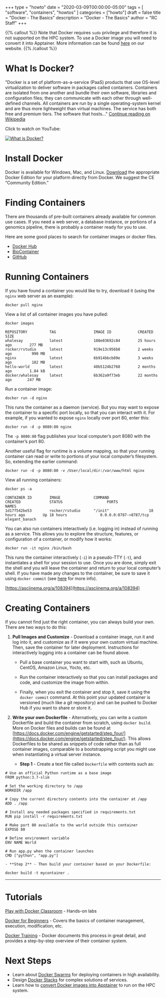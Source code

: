 +++
type = "howto"
date = "2020-03-09T00:00:00-05:00" 
tags = [ "software", "containers", "howtos" ] 
categories = ["howto"]
draft = false 
title = "Docker - The Basics" 
description = "Docker - The Basics" 
author = "RC Staff"
+++

{{% callout %}}
Note that Docker requires `sudo` privilege and therefore it is not supported on the HPC system. To use a Docker image you will need to convert it into Apptainer. More information can be found [here](https://www.rc.virginia.edu/userinfo/howtos/rivanna/docker-images-on-rivanna/) on our website.
{{% /callout %}}

# What Is Docker?

"Docker is a set of platform-as-a-service (PaaS) products that use OS-level virtualization to deliver software in packages called containers. Containers are isolated from one another and bundle their own software, libraries and configuration files; they can communicate with each other through well-defined channels. All containers are run by a single operating-system kernel and are thus more lightweight than virtual machines. The service has both free and premium tiers. The software that hosts..."
[Continue reading on Wikipedia](https://en.wikipedia.org/wiki/Docker_(software))

Click to watch on YouTube:

[![What is Docker?](https://img.youtube.com/vi/PfTKwblbkpE/0.jpg)](https://youtu.be/PfTKwblbkpE)

# Install Docker

Docker is available for Windows, Mac, and Linux. [Download](https://www.docker.com/) the appropriate Docker Edition for your platform directly from Docker. We suggest the CE “Community Edition.”

# Finding Containers

There are thousands of pre-built containers already available for common use cases. If you need a web server, a database instance, or portions of a genomics pipeline, there is probably a container ready for you to use.

Here are some good places to search for container images or docker files.

- [Docker Hub](https://hub.docker.com/)
- [BioContainer](http://biocontainers.pro/registry/)
- [GitHub](https://github.com/search?utf8=%E2%9C%93&q=docker&type=)

# Running Containers

If you have found a container you would like to try, download it (using the `nginx` web server as an example):

```
docker pull nginx
```

View a list of all container images you have pulled:

```
docker images

REPOSITORY          TAG                 IMAGE ID            CREATED             SIZE
whalesay            latest              188e03692c84        25 hours ago        277 MB
rocker/rstudio      latest              919e13c956b8        2 weeks ago         990 MB
nginx               latest              6b914bbcb89e        3 weeks ago         182 MB
hello-world         latest              48b5124b2768        2 months ago        1.84 kB
docker/whalesay     latest              6b362a9f73eb        22 months ago       247 MB
```

Run a container image:

```
docker run -d nginx
```

This runs the container as a daemon (service). But you may want to expose the container to a specific port locally, so that you can interact with it. For example, if you wanted to expose `nginx` locally over port 80, enter this:

```
docker run -d -p 8080:80 nginx
```

The `-p 8080:80` flag publishes your local computer’s port 8080 with the container’s port 80.

Another useful flag for runtime is a volume mapping, so that your running container can read or write to portions of your local computer’s filesystem. So, extending the earlier command:

```
docker run -d -p 8080:80 -v /User/local/dir:/var/www/html nginx
```

View all running containers:

```
docker ps -a

CONTAINER ID        IMAGE               COMMAND                  CREATED             STATUS                    PORTS                    NAMES
1d17f542be53        rocker/rstudio      "/init"                  18 hours ago        Up 18 hours               0.0.0.0:8787->8787/tcp   elegant_banach
```

You can also run containers interactively (i.e. logging in) instead of running as a service. This allows you to explore the structure, features, or configuration of a container, or modify how it works:

```
docker run -it nginx /bin/bash
```

This runs the container interactively (`-i`) in a pseudo-TTY (`-t`), and instantiates a shell for your session to use. Once you are done, simply exit the shell and you will leave the container and return to your local computer’s shell. If you have made any changes to the container, be sure to save it using `docker commit` (see [here](https://docs.docker.com/engine/reference/commandline/commit/) for more info).

[https://asciinema.org/a/108394](https://asciinema.org/a/108394)

# Creating Containers

If you cannot find just the right container, you can always build your own. There are two ways to do this:

1. **Pull Images and Customize** - Download a container image, run it and log into it, and customize as if it were your own custom virtual machine. Then, save the container for later deployment. Instructions for interactively logging into a container can be found above.

    - Pull a base container you want to start with, such as Ubuntu, CentOS, Amazon Linux, Yocto, etc.

    - Run the container interactively so that you can install packages and code, and customize the image from within.

    - Finally, when you exit the container and stop it, save it using the `docker commit` command. At this point your updated container is versioned (much like a git repository) and can be pushed to Docker Hub if you want to share or store it.

2. **Write your own Dockerfile** - Alternatively, you can write a custom Dockerfile and build the container from scratch, using `docker build`. More on Docker files and builds can be found at [https://docs.docker.com/engine/getstarted/step_four/](https://docs.docker.com/engine/getstarted/step_four/). This allows Dockerfiles to be shared as snippets of code rather than as full container images, comparable to a bootstrapping script you might use when instantiating a virtual server instance.

    - **Step 1** - Create a text file called `Dockerfile` with contents such as:

```
# Use an official Python runtime as a base image
FROM python:3.7-slim

# Set the working directory to /app
WORKDIR /app

# Copy the current directory contents into the container at /app
ADD . /app

# Install any needed packages specified in requirements.txt
RUN pip install -r requirements.txt

# Make port 80 available to the world outside this container
EXPOSE 80

# Define environment variable
ENV NAME World

# Run app.py when the container launches
CMD ["python", "app.py"]
```

    - **Step 2** - Then build your container based on your Dockerfile:

```
docker build -t mycontainer .
```

---

# Tutorials

[Play with Docker Classroom](https://training.play-with-docker.com/) - Hands-on labs

[Docker for Beginners](https://github.com/docker/labs/blob/master/beginner/readme.md) - Covers the basics of container management, execution, modification, etc.

[Docker Training](https://docs.docker.com/engine/getstarted/) - Docker documents this process in great detail, and provides a step-by-step overview of their container system.

<!-- Service is officially closed -->
<!-- [Katacoda Interactive Labs](https://www.katacoda.com/courses/docker) - Katacoda offers a free series of interactive trainings that build sequentially. The tutorials require you to engage with the Docker command-line as you progress. -->

# Next Steps

- Learn about [Docker Swarms](https://docs.docker.com/get-started/part4/) for deploying containers in high availability.
- Design [Docker Stacks](https://docs.docker.com/get-started/part5/) for complex solutions of services.
- Learn how to [convert Docker images into Apptainer](/userinfo/howtos/rivanna/docker-images-on-rivanna) to run on the HPC system.
